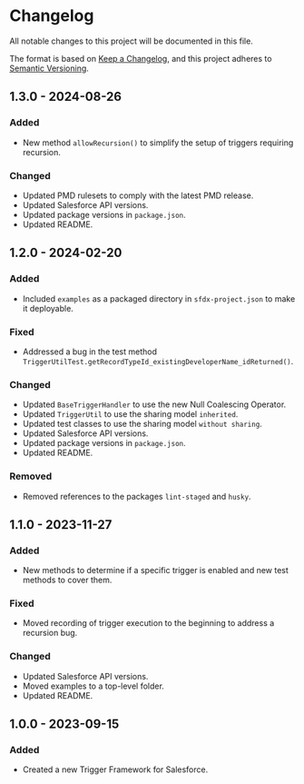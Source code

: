 # Changelog

All notable changes to this project will be documented in this file.

The format is based on [Keep a Changelog](https://keepachangelog.com/en/1.0.0/),
and this project adheres to [Semantic Versioning](https://semver.org/spec/v2.0.0.html).

## 1.3.0 - 2024-08-26
### Added
- New method `allowRecursion()` to simplify the setup of triggers requiring recursion.

### Changed
- Updated PMD rulesets to comply with the latest PMD release.
- Updated Salesforce API versions.
- Updated package versions in `package.json`.
- Updated README.

## 1.2.0 - 2024-02-20
### Added
- Included `examples` as a packaged directory in `sfdx-project.json` to make it deployable.

### Fixed
- Addressed a bug in the test method `TriggerUtilTest.getRecordTypeId_existingDeveloperName_idReturned()`.

### Changed
- Updated `BaseTriggerHandler` to use the new Null Coalescing Operator.
- Updated `TriggerUtil` to use the sharing model `inherited`.
- Updated test classes to use the sharing model `without sharing`.
- Updated Salesforce API versions.
- Updated package versions in `package.json`.
- Updated README.

### Removed
- Removed references to the packages `lint-staged` and `husky`.

## 1.1.0 - 2023-11-27
### Added
- New methods to determine if a specific trigger is enabled and new test methods to cover them.

### Fixed
- Moved recording of trigger execution to the beginning to address a recursion bug.

### Changed
- Updated Salesforce  API versions.
- Moved examples to a top-level folder.
- Updated README.

## 1.0.0 - 2023-09-15
### Added
- Created a new Trigger Framework for Salesforce.